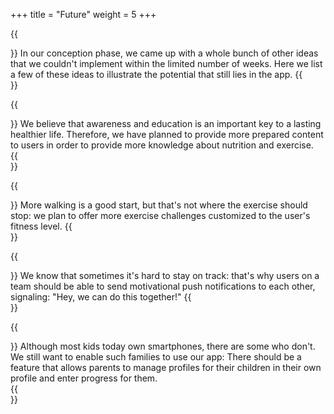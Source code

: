 +++
title = "Future"
weight = 5
+++

{{<section title="What more is possible?" >}}
In our conception phase, we came up with a whole bunch of other ideas that we couldn't implement within the limited number of weeks. Here we list a few of these ideas to illustrate the potential that still lies in the app.
{{</section>}}

{{<section title="More educational content" >}}
We believe that awareness and education is an important key to a lasting healthier life. Therefore, we have planned to provide more prepared content to users in order to provide more knowledge about nutrition and exercise.  
{{</section>}}

{{<section title="More movement challenges" >}}
More walking is a good start, but that's not where the exercise should stop: we plan to offer more exercise challenges customized to the user's fitness level. 
{{</section>}}

{{<section title="Send motivational messages" >}}
We know that sometimes it's hard to stay on track: that's why users on a team should be able to send motivational push notifications to each other, signaling: "Hey, we can do this together!"
{{</section>}}

{{<section title="Usage for children without smartphones" >}}
Although most kids today own smartphones, there are some who don't. We still want to enable such families to use our app: There should be a feature that allows parents to manage profiles for their children in their own profile and enter progress for them.  
{{</section>}}